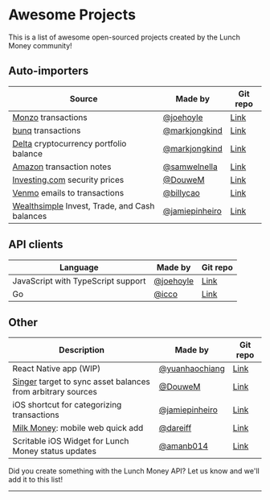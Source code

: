 # Awesome Projects
This is a list of awesome open-sourced projects created by the Lunch Money community!

## Auto-importers

Source                                                               | Made by                                             | Git repo
-----------                                                          | -------                                             | -----------
[Monzo](https://monzo.com) transactions                              | [@joehoyle](https://twitter.com/joe_hoyle)          | [Link](https://github.com/joehoyle/monzo-to-lunch-money)
[bunq](https://www.bunq.com/) transactions                           | [@markjongkind](https://twitter.com/markjongkind)   | [Link](https://github.com/markjongkind/bunq-to-lunchmoney)
[Delta](https://www.delta.exchange) cryptocurrency portfolio balance | [@markjongkind](https://twitter.com/markjongkind)   | [Link](https://github.com/markjongkind/delta-to-lunchmoney)
[Amazon](https://amazon.com) transaction notes                       | [@samwelnella](https://github.com/samwelnella)      | [Link](https://github.com/samwelnella/amazon-transactions-to-lunchmoney)
[Investing.com](https://investing.com) security prices               | [@DouweM](https://twitter.com/DouweM)                | [Link](https://gitlab.com/DouweM/investing-to-lunch-money)
[Venmo](https://venmo.com) emails to transactions                    | [@billycao](https://github.com/billycao)             | [Link](https://github.com/billycao/venmo-to-lunch-money)
[Wealthsimple](https://wealthsimple.com) Invest, Trade, and Cash balances                    | [@jamiepinheiro](https://twitter.com/jamiepinheiro)             | [Link](https://github.com/jamiepinheiro/lunch_money_wealthsimple_bridge)


## API clients

Language                           | Made by                                             | Git repo
-----------                        | -------                                             | -----------
JavaScript with TypeScript support | [@joehoyle](https://twitter.com/joe_hoyle)          | [Link](https://github.com/lunch-money/lunch-money-js)
Go                                 | [@icco](https://twitter.com/icco)                   | [Link](https://github.com/icco/lunchmoney)

## Other

Description                                                                     | Made by                                             | Git repo
-----------                                                                     | -------                                             | -----------
React Native app (WIP)                                                          | [@yuanhaochiang](https://twitter.com/yuanhaochiang) | [Link](https://github.com/yuanworks/bento-money)
[Singer](http://singer.io) target to sync asset balances from arbitrary sources | [@DouweM](https://twitter.com/DouweM)                | [Link](https://gitlab.com/DouweM/target-lunch-money)
iOS shortcut for categorizing transactions                    | [@jamiepinheiro](https://twitter.com/jamiepinheiro)             | [Link](https://github.com/jamiepinheiro/lunch_money_categorize_transaction_shortcut)
[Milk Money](https://milkmoney.club/): mobile web quick add | [@dareiff](https://github.com/dareiff) | [Link](https://github.com/dareiff/quick-add)
Scritable iOS Widget for Lunch Money status updates | [@amanb014](https://github.com/amanb014) | [Link](https://github.com/amanb014/lunch-money-widget)

<aside class="notice">
Did you create something with the Lunch Money API? Let us know and we'll add it to this list!
</aside>

---
